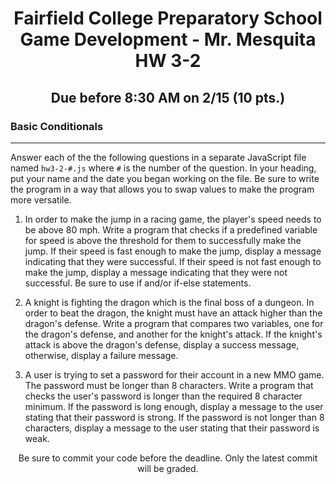 <h1 align="center">
    Fairfield College Preparatory School<br>
    Game Development - Mr. Mesquita<br>
    HW 3-2
</h1>

<h2 align="center">Due before 8:30 AM on 2/15 (10 pts.)</h2>

### Basic Conditionals
---

Answer each of the the following questions in a separate JavaScript file named `hw3-2-#.js` where `#` is the number of the question. In your heading, put your name and the date you began working on the file. Be sure to write the program in a way that allows you to swap values to make the program more versatile.


1. In order to make the jump in a racing game, the player's speed needs to be above 80 mph. Write a program that checks if a predefined variable for speed is above the threshold for them to successfully make the jump. If their speed is fast enough to make the jump, display a message indicating that they were successful. If their speed is not fast enough to make the jump, display a message indicating that they were not successful. Be sure to use if and/or if-else statements.

2. A knight is fighting the dragon which is the final boss of a dungeon. In order to beat the dragon, the knight must have an attack higher than the dragon's defense. Write a program that compares two variables, one for the dragon's defense, and another for the knight's attack. If the knight's attack is above the dragon's defense, display a success message, otherwise, display a failure message.

3. A user is trying to set a password for their account in a new MMO game. The password must be longer than 8 characters. Write a program that checks the user's password is longer than the required 8 character minimum. If the password is long enough, display a message to the user stating that their password is strong. If the password is not longer than 8 characters, display a message to the user stating that their password is weak.

<p align="center">Be sure to commit your code before the deadline. Only the latest commit will be graded.</p>
